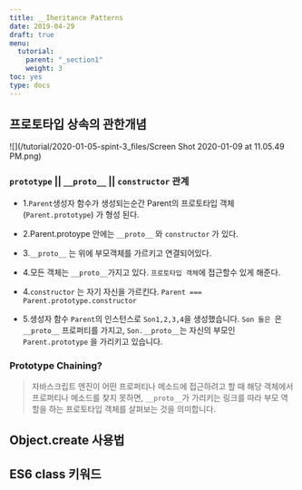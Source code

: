```yaml
---
title: __Iheritance Patterns
date: 2019-04-29
draft: true
menu:
  tutorial:
    parent: "_section1"
    weight: 3
toc: yes
type: docs
---
```



## 프로토타입 상속의 관한개념
 



![](/tutorial/2020-01-05-spint-3_files/Screen Shot 2020-01-09 at 11.05.49 PM.png)


### `prototype` || `__proto__` || `constructor` 관계


* 1.`Parent`생성자 함수가 생성되는순간 Parent의 프로토타입 객체 (`Parent.prototype`) 가 형성 된다. 

* 2.Parent.protoype 안에는 `__proto__` 와 `constructor` 가 있다. 

* 3.`__proto__` 는 위에 부모객체를 가르키고 연결되어있다. 
* 4.모든 객체는 `__proto__`가지고 있다. `프로토타입 객체`에 접근할수 있게 해준다.  

* 4.`constructor` 는 자기 자신을 가르킨다. ```Parent === Parent.prototype.constructor```


* 5.생성자 함수 `Parent`의 인스턴스로 `Son1,2,3,4`을 생성했습니다.  `Son 들은 `은 `__proto__` 프로퍼티를 가지고, `Son.__proto__`는 자신의 부모인 `Parent.prototype` 을 가리키고 있습니다.


###  **Prototype Chaining?** 

> 자바스크립트 엔진이 어떤 프로퍼티나 메소드에 접근하려고 할 때 해당 객체에서 프로퍼티나 메소드를 찾지 못하면, `__proto__`가 가리키는 링크를 따라 부모 역할을 하는 프로토타입 객체를 살펴보는 것을 의미합니다.





## Object.create 사용법







## ES6 class 키워드




